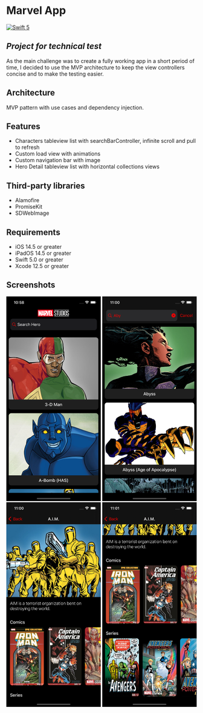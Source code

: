 # Marvel App
[![Swift 5](https://img.shields.io/badge/Swift-5.0-orange.svg?style=flat)](https://swift.org)
## _Project for technical test_
As the main challenge was to create a fully working app in a short period of time, I decided to use the MVP architecture to keep the view controllers concise and to make the testing easier.

## Architecture
MVP pattern with use cases and dependency injection.

## Features

- Characters tableview list with searchBarController, infinite scroll and pull to refresh 
- Custom load view with animations
- Custom navigation bar with image
- Hero Detail tableview list with horizontal collections views

## Third-party libraries

- Alamofire 
- PromiseKit
- SDWebImage

## Requirements

- iOS 14.5 or greater 
- iPadOS 14.5 or greater
- Swift 5.0 or greater
- Xcode 12.5 or greater

## Screenshots

<img src="https://github.com/AlexPereaCode/Marvel/blob/master/Screenshots/heroes.png" width="250"> <img src="https://github.com/AlexPereaCode/Marvel/blob/master/Screenshots/searchHeroes.png" width="250">
<img src="https://github.com/AlexPereaCode/Marvel/blob/master/Screenshots/detail1.png" width="250"> <img src="https://github.com/AlexPereaCode/Marvel/blob/master/Screenshots/detail2.png" width="250">
